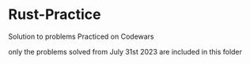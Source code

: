 # Rust-Practice
Solution to problems Practiced on Codewars

only the problems solved from July 31st 2023 are included in this folder
